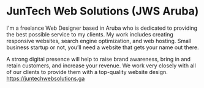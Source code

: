 # JunTech Web Solutions (JWS Aruba)
I'm a freelance Web Designer based in Aruba who is dedicated to providing the best possible service to my clients. My work includes creating responsive websites, search engine optimization, and web hosting. Small business startup or not, you’ll need a website that gets your name out there. 

A strong digital presence will help to raise brand awareness, bring in and retain customers, and increase your revenue. We work very closely with all of our clients to provide them with a top-quality website design. https://juntechwebsolutions.ga
